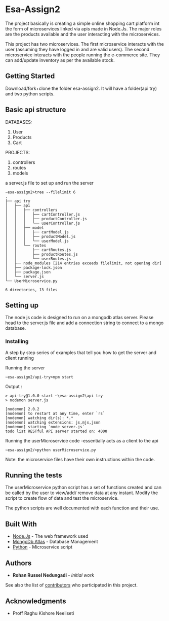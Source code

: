 


# Esa-Assign2

The project basically is creating a simple online shopping cart platform int the form of microservices linked via apis made in Node.Js. The major roles are the products available and the user interacting with the microservices. 

This project has two microservices. The first microservice interacts with the user (assuming they have logged in and are valid users). The second microservice interacts with the people running the e-commerce site. They can add/update inventory as per the available stock.

## Getting Started

Download/fork+clone the folder esa-assign2. It will have a folder(api try) and two python scripts.

## Basic api structure

DATABASES:<br>
1) User<br>
2) Products<br>
3) Cart<br>

PROJECTS:<br>
1) controllers <br>
2) routes <br>
3) models <br>

a server.js file to set up and run the server

```
~esa-assign2>tree --filelimit 6
.
├── api try
│   ├── api
│   │   ├── controllers
│   │   │   ├── cartController.js
│   │   │   ├── productController.js
│   │   │   └── userController.js
│   │   ├── model
│   │   │   ├── cartModel.js
│   │   │   ├── productModel.js
│   │   │   └── userModel.js
│   │   └── routes
│   │       ├── cartRoutes.js
│   │       ├── productRoutes.js
│   │       └── userRoutes.js
│   ├── node_modules [214 entries exceeds filelimit, not opening dir]
│   ├── package-lock.json
│   ├── package.json
│   └── server.js
└── UserMicroservice.py

6 directories, 13 files
```


## Setting up

The node js code is designed to run on a mongodb atlas server. Please head to the server.js file and add a connection string to connect to a mongo database.


### Installing

A step by step series of examples that tell you how to get the server and client running

Running the server

```
~esa-assign2/api-try>npm start
```


Output :

```
> api-try@1.0.0 start ~\esa-assign2\api try
> nodemon server.js

[nodemon] 2.0.2
[nodemon] to restart at any time, enter `rs`
[nodemon] watching dir(s): *.*
[nodemon] watching extensions: js,mjs,json
[nodemon] starting `node server.js`
todo list RESTful API server started on: 4000

```

Running the userMicroservice code -essentially acts as a client to the api

```
~esa-assign2/>python userMicroservice.py
```
Note: the microservice files have their own instructions within the code. 

## Running the tests

The userMicroservice python script has a set of functions created and can be called by the user to view/add/ remove data at any instant. Modify the script to create flow of data and test the microservice. 

The python scripts are well documented with each function and their use.




## Built With

* [Node.Js](https://nodejs.org/en/) - The web framework used
* [MongoDb Atlas](https://www.mongodb.com/cloud/atlas) - Database Management
* [Python](https://www.python.org/) - Microservice script


## Authors

* **Rohan Russel Nedungadi** - *Initial work* 

See also the list of [contributors](https://github.com/rohan9025/esa-assign2/contributors) who participated in this project.


## Acknowledgments

* Proff Raghu Kishore Neeliseti

